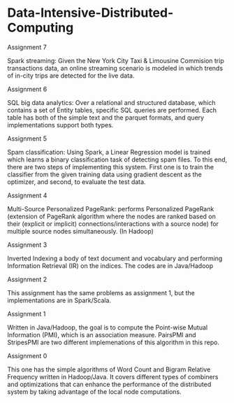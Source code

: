 # Data-Intensive-Distributed-Computing
Assignment 7

Spark streaming: Given the New York City Taxi & Limousine Commision trip transactions data, an online streaming scenario is modeled in which trends of in-city trips are detected for the live data.

Assignment 6

SQL big data analytics: Over a relational and structured database, which contains a set of Entity tables, specific SQL queries are performed. Each table has both of the simple text and the parquet formats, and query implementations support both types.

Assignment 5

Spam classification: Using Spark, a Linear Regression model is trained which learns a binary classification task of detecting spam files. To this end, there are two steps of implementing this system. First one is to train the classifier from the given training data using gradient descent as the optimizer, and second, to evaluate the test data.

Assignment 4

Multi-Source Personalized PageRank: performs Personalized PageRank (extension of PageRank algorithm where the nodes are ranked based on their (explicit or implicit) connections/interactions with a source node) for multiple source nodes simultaneously. (In Hadoop)

Assignment 3

Inverted Indexing a body of text document and vocabulary and performing Information Retrieval (IR) on the indices. The codes are in Java/Hadoop

Assignment 2

This assignment has the same problems as assignment 1, but the implementations are in Spark/Scala.

Assignment 1

Written in Java/Hadoop, the goal is to compute the Point-wise Mutual Information (PMI), which is an association measure. PairsPMI and StripesPMI are two different implemenations of this algorithm in this repo.

Assignment 0

This one has the simple algorithms of Word Count and Bigram Relative Frequency written in Hadoop/Java. It covers different types of combiners and optimizations that can enhance the performance of the distributed system by taking advantage of the local node computations.
